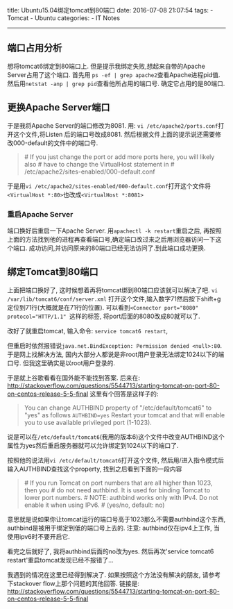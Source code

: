 title: Ubuntu15.04绑定tomcat到80端口
date: 2016-07-08 21:07:54
tags: 
	- Tomcat
	- Ubuntu
categories:
	- IT Notes 

---


## 端口占用分析
想将tomcat6绑定到80端口上. 但是提示我绑定失败,想起来自带的Apache Server占用了这个端口.
首先用
`ps -ef | grep apache2`查看Apache进程pid值.
然后用`netstat -anp | grep pid`查看他所占用的端口号. 确定它占用的是80端口.

## 更换Apache Server端口
于是我将Apache Server的端口修改为8081.
用: `vi /etc/apache2/ports.conf`打开这个文件,将Listen 后的端口号改成8081. 然后根据文件上面的提示说还需要修改000-default的文件中的端口号.
> \# If you just change the port or add more ports here, you will likely also
\# have to change the VirtualHost statement in
\# /etc/apache2/sites-enabled/000-default.conf

于是用`vi /etc/apache2/sites-enabled/000-default.conf`打开这个文件将`<VirtualHost *:80>`也改成`<VirtualHost *:8081>`
<!-- more -->
### 重启Apache Server
端口换好后重启一下Apache Server. 用`apachectl -k restart`重启之后, 再按照上面的方法找到他的进程再查看端口号,确定端口改过来之后用浏览器访问一下这个端口. 成功访问,并访问原来的80端口已经无法访问了.到此端口成功更换.

## 绑定Tomcat到80端口
上面把端口换好了, 这时候想着再将tomcat绑到80端口应该就可以解决了吧.
`vi /var/lib/tomcat6/conf/server.xml` 打开这个文件,输入数字71然后按下shift+g定位到71行(大概就是在71行的位置). 可以看到`<Connector port="8080" protocol="HTTP/1.1" `这样的标签, 将port后面的8080改成80就可以了.

改好了就重启tomcat, 输入命令: `service tomcat6 restart`,

但重启时依然报错说`java.net.BindException: Permission denied <null>:80`. 于是网上找解决方法, 国内大部分人都说是非root用户登录无法绑定1024以下的端口号. 但我这里确实是以root用户登录的.

于是就上谷歌看看在国外能不能找到答案. 后来在: http://stackoverflow.com/questions/5544713/starting-tomcat-on-port-80-on-centos-release-5-5-final
这里有个回答是这样子的:

> You can change AUTHBIND property of "/etc/default/tomcat6" to "yes" as follows
> `AUTHBIND=yes`
> Restart your tomcat and that will enable you to use available privileged port (1-1023).

说是可以在`/etc/default/tomcat6`(我用的版本6)这个文件中改变AUTHBIND这个属性为yes然后重启服务器就可以允许绑定到1024以下的端口了.

按照他的说法用`vi /etc/default/tomcat6`打开这个文件, 然后用/进入指令模式后输入AUTHBIND查找这个property, 找到之后看到下面的一段内容
> \# If you run Tomcat on port numbers that are all higher than 1023, then you
\# do not need authbind.  It is used for binding Tomcat to lower port numbers.
\# NOTE: authbind works only with IPv4.  Do not enable it when using IPv6.
 \# (yes/no, default: no)

意思就是说如果你让tomcat运行的端口号高于1023那么不需要authbind这个东西, authbind是被用于绑定到低的端口号上去的. 注意: authbind仅在ipv4上工作, 当使用ipv6时不要开启它.

看完之后就好了, 我将authbind后面的no改为yes. 然后再次'service tomcat6 restart'重启tomcat发现已经不报错了...

我遇到的情况在这里已经得到解决了.
如果按照这个方法没有解决的朋友, 请参考下stackover flow上那个问题的其他回答. 链接是: http://stackoverflow.com/questions/5544713/starting-tomcat-on-port-80-on-centos-release-5-5-final
